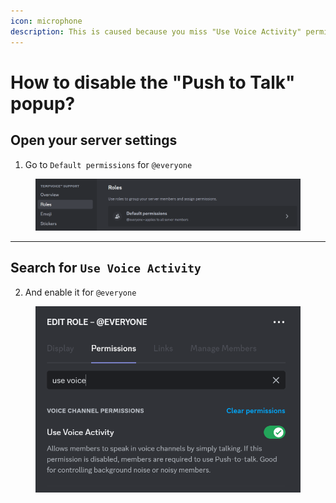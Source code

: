 ```yaml
---
icon: microphone
description: This is caused because you miss "Use Voice Activity" permission.
---
```


# How to disable the "Push to Talk" popup?

## Open your server settings

1. Go to `Default permissions` for `@everyone`

<figure><img src="../.gitbook/assets/image (13) (1).png" alt=""><figcaption></figcaption></figure>

***

## Search for `Use Voice Activity`

2. And enable it for `@everyone`

<figure><img src="../.gitbook/assets/image (14) (1).png" alt=""><figcaption></figcaption></figure>
